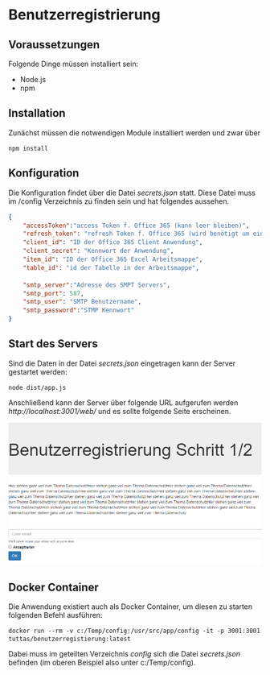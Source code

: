 # Benutzerregistrierung
## Voraussetzungen
Folgende Dinge müssen installiert sein:
- Node.js
- npm
## Installation
Zunächst müssen die notwendigen Module installiert werden und zwar über
```
npm install
```

## Konfiguration 
Die Konfiguration findet über die Datei *secrets.json* statt. Diese Datei muss im /config Verzeichnis zu finden sein und hat folgendes aussehen.
```json
{
    "accessToken":"access Token f. Office 365 (kann leer bleiben)",
    "refresh_token": "refresh Token f. Office 365 (wird benötigt um ein neues accessToken anzufordern",
    "client_id": "ID der Office 365 Client Anwendung",
    "client_secret": "Kennwort der Anwendung",
    "item_id": "ID der Office 365 Excel Arbeitsmappe",
    "table_id": "id der Tabelle in der Arbeitsmappe",

    "smtp_server":"Adresse des SMPT Servers",
    "smtp_port": 587,
    "smtp_user": "SMTP Benutzername",
    "smtp_password":"STMP Kennwort"
}
```

## Start des Servers
Sind die Daten in der Datei *secrets.json* eingetragen kann der Server gestartet werden:
```
node dist/app.js
```

Anschließend kann der Server über folgende URL aufgerufen werden *http://localhost:3001/web/* und es sollte folgende Seite erscheinen.

![Welcome Seite](screen1.PNG)

## Docker Container
Die Anwendung existiert auch als Docker Container, um diesen zu starten folgenden Befehl ausführen:
```
docker run --rm -v c:/Temp/config:/usr/src/app/config -it -p 3001:3001 tuttas/benutzerregistierung:latest
```

Dabei muss im geteilten Verzeichnis *config* sich die Datei *secrets.json* befinden (im oberen Beispiel also unter c:/Temp/config).